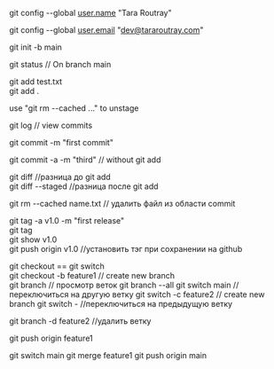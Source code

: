 git config --global [user.name](http://user.name/) "Tara Routray"  
  
git config --global [user.email](http://user.email/) "[dev@tararoutray.com](mailto:dev@tararoutray.com)"  
  
git init -b main  
  
git status // On branch main  
  
git add test.txt  
git add .  
  
use "git rm --cached <file>..." to unstage  
  
git log // view commits  
  
git commit -m "first commit"  
  
git commit -a -m "third" // without git add  
  
git diff //разница до git add  
git diff --staged //разница после git add  
  
git rm --cached name.txt // удалить файл из области commit  
  
git tag -a v1.0 -m "first release"  
git tag  
git show v1.0  
git push origin v1.0 //установить тэг при сохранении на github  
  
git checkout == git switch  
git checkout -b feature1 // create new branch  
git branch // просмотр веток 
git branch --all
git switch main //переключиться на другую ветку
git switch -c feature2   // create new branch
git switch -  //переключиться на предыдущую ветку

git branch -d feature2   //удалить ветку

git push origin feature1

git switch main
git merge feature1
git push origin main





